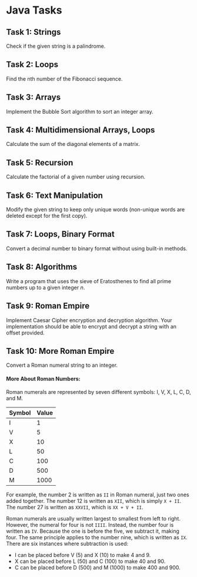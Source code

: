 # Java Tasks

## Task 1: Strings
Check if the given string is a palindrome.

## Task 2: Loops
Find the nth number of the Fibonacci sequence.

## Task 3: Arrays
Implement the Bubble Sort algorithm to sort an integer array.

## Task 4: Multidimensional Arrays, Loops
Calculate the sum of the diagonal elements of a matrix.

## Task 5: Recursion
Calculate the factorial of a given number using recursion.

## Task 6: Text Manipulation
Modify the given string to keep only unique words (non-unique words are deleted except for the first copy).

## Task 7: Loops, Binary Format
Convert a decimal number to binary format without using built-in methods.

## Task 8: Algorithms
Write a program that uses the sieve of Eratosthenes to find all prime numbers up to a given integer *n*.

## Task 9: Roman Empire
Implement Caesar Cipher encryption and decryption algorithm. Your implementation should be able to encrypt and decrypt a string with an offset provided.

## Task 10: More Roman Empire
Convert a Roman numeral string to an integer.

#### More About Roman Numbers:
Roman numerals are represented by seven different symbols: I, V, X, L, C, D, and M.

| Symbol | Value |
| ---    | ---   |
| I      | 1     |
| V      | 5     |
| X      | 10    |
| L      | 50    |
| C      | 100   |
| D      | 500   |
| M      | 1000  |

For example, the number 2 is written as `II` in Roman numeral, just two ones added together. The number 12 is written as `XII`, which is simply `X + II`. The number 27 is written as `XXVII`, which is `XX + V + II`.

Roman numerals are usually written largest to smallest from left to right. However, the numeral for four is not `IIII`. Instead, the number four is written as `IV`. Because the one is before the five, we subtract it, making four. The same principle applies to the number nine, which is written as `IX`. There are six instances where subtraction is used:
- I can be placed before V (5) and X (10) to make 4 and 9.
- X can be placed before L (50) and C (100) to make 40 and 90.
- C can be placed before D (500) and M (1000) to make 400 and 900.
